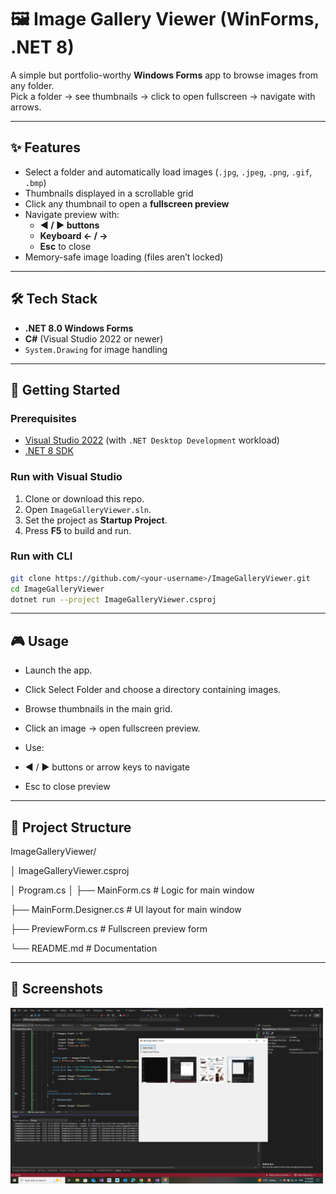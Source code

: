 # 🖼 Image Gallery Viewer (WinForms, .NET 8)

A simple but portfolio-worthy **Windows Forms** app to browse images from any folder.  
Pick a folder → see thumbnails → click to open fullscreen → navigate with arrows.

---

## ✨ Features
- Select a folder and automatically load images (`.jpg`, `.jpeg`, `.png`, `.gif`, `.bmp`)
- Thumbnails displayed in a scrollable grid
- Click any thumbnail to open a **fullscreen preview**
- Navigate preview with:
  - **◀ / ▶ buttons**
  - **Keyboard ← / →**
  - **Esc** to close
- Memory-safe image loading (files aren’t locked)

---

## 🛠️ Tech Stack
- **.NET 8.0 Windows Forms**
- **C#** (Visual Studio 2022 or newer)
- `System.Drawing` for image handling

---

## 🚀 Getting Started

### Prerequisites
- [Visual Studio 2022](https://visualstudio.microsoft.com/vs/) (with `.NET Desktop Development` workload)  
- [.NET 8 SDK](https://dotnet.microsoft.com/en-us/download/dotnet/8.0)

### Run with Visual Studio
1. Clone or download this repo.
2. Open `ImageGalleryViewer.sln`.
3. Set the project as **Startup Project**.
4. Press **F5** to build and run.

### Run with CLI
```bash
git clone https://github.com/<your-username>/ImageGalleryViewer.git
cd ImageGalleryViewer
dotnet run --project ImageGalleryViewer.csproj
```
---

## 🎮 Usage

- Launch the app.

- Click Select Folder and choose a directory containing images.

- Browse thumbnails in the main grid.

- Click an image → open fullscreen preview.

- Use:

- ◀ / ▶ buttons or arrow keys to navigate

- Esc to close preview
---

##  📂 Project Structure

ImageGalleryViewer/

│   ImageGalleryViewer.csproj

│   Program.cs
│
├── MainForm.cs           # Logic for main window

├── MainForm.Designer.cs  # UI layout for main window

├── PreviewForm.cs        # Fullscreen preview form

└── README.md             # Documentation

---

## 📸 Screenshots 

<img src="./gallery.png" alt="Main Window" width="500"/>
